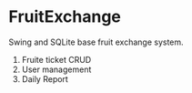 # FruitExchange

Swing and SQLite base fruit exchange system.<br/>
1. Fruite ticket CRUD<br/>
2. User management<br/>
3. Daily Report<br/>
